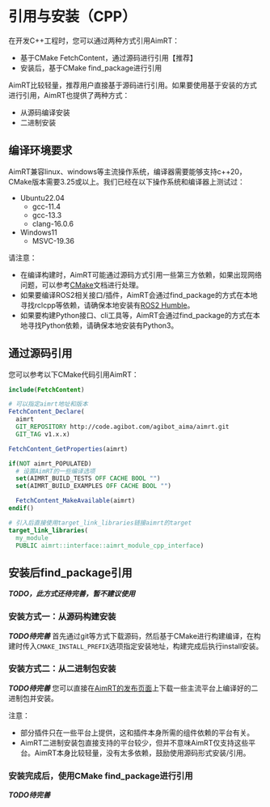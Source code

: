 
# 引用与安装（CPP）


在开发C++工程时，您可以通过两种方式引用AimRT：
- 基于CMake FetchContent，通过源码进行引用【推荐】
- 安装后，基于CMake find_package进行引用

AimRT比较轻量，推荐用户直接基于源码进行引用。如果要使用基于安装的方式进行引用，AimRT也提供了两种方式：
- 从源码编译安装
- 二进制安装


## 编译环境要求
AimRT兼容linux、windows等主流操作系统，编译器需要能够支持c++20，CMake版本需要3.25或以上。我们已经在以下操作系统和编译器上测试过：
- Ubuntu22.04
  - gcc-11.4
  - gcc-13.3
  - clang-16.0.6
- Windows11
  - MSVC-19.36


请注意：
- 在编译构建时，AimRT可能通过源码方式引用一些第三方依赖，如果出现网络问题，可以参考[CMake](../concepts/cmake.md)文档进行处理。
- 如果要编译ROS2相关接口/插件，AimRT会通过find_package的方式在本地寻找rclcpp等依赖，请确保本地安装有[ROS2 Humble](https://docs.ros.org/en/humble/)。
- 如果要构建Python接口、cli工具等，AimRT会通过find_package的方式在本地寻找Python依赖，请确保本地安装有Python3。


## 通过源码引用

您可以参考以下CMake代码引用AimRT：
```cmake
include(FetchContent)

# 可以指定aimrt地址和版本
FetchContent_Declare(
  aimrt
  GIT_REPOSITORY http://code.agibot.com/agibot_aima/aimrt.git
  GIT_TAG v1.x.x)

FetchContent_GetProperties(aimrt)

if(NOT aimrt_POPULATED)
  # 设置AimRT的一些编译选项
  set(AIMRT_BUILD_TESTS OFF CACHE BOOL "")
  set(AIMRT_BUILD_EXAMPLES OFF CACHE BOOL "")

  FetchContent_MakeAvailable(aimrt)
endif()

# 引入后直接使用target_link_libraries链接aimrt的target
target_link_libraries(
  my_module
  PUBLIC aimrt::interface::aimrt_module_cpp_interface)
```

## 安装后find_package引用

***TODO，此方式还待完善，暂不建议使用***

### 安装方式一：从源码构建安装

***TODO待完善***
首先通过git等方式下载源码，然后基于CMake进行构建编译，在构建时传入`CMAKE_INSTALL_PREFIX`选项指定安装地址，构建完成后执行install安装。

### 安装方式二：从二进制包安装

***TODO待完善***
您可以直接在[AimRT的发布页面](https://code.agibot.com/agibot_aima/aimrt)上下载一些主流平台上编译好的二进制包并安装。

注意：
- 部分插件只在一些平台上提供，这和插件本身所需的组件依赖的平台有关。
- AimRT二进制安装包直接支持的平台较少，但并不意味AimRT仅支持这些平台。AimRT本身比较轻量，没有太多依赖，鼓励使用源码形式安装/引用。


### 安装完成后，使用CMake find_package进行引用

***TODO待完善***
